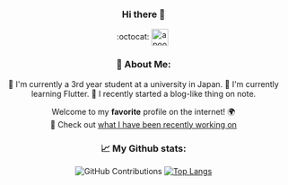 <div align="center">
  
### Hi there 👋
:octocat:
<a href="https://twitter.com/nihon_kaizou" target="blank"><img align="center" src="https://cdn.jsdelivr.net/npm/simple-icons@3.0.1/icons/twitter.svg" alt="apoorv__tyagi" width="30" /></a>&nbsp;
</p>
  
<p align="center">
 

### 🤵 About Me:
 🏫 I'm currently a 3rd year student at a university in Japan.
 🌱 I'm currently learning Flutter.
 📝 I recently started a blog-like thing on note.

Welcome to my **favorite** profile on the internet! 🌍  
:telescope: Check out [what I have been recently working on](#js-contribution-activity)

### 📈 My Github stats:
![GitHub Contributions](https://github-readme-stats.vercel.app/api?username=mine2424&show_icons=true&title_color=fff&icon_color=79ff97&text_color=9f9f9f&bg_color=151515)
[![Top Langs](https://github-readme-stats.vercel.app/api/top-langs/?username=mine2424&layout=compact&text_color=daf7dc&bg_color=151515)](https://github.com/anuraghazra/github-readme-stats)

  
</div>

